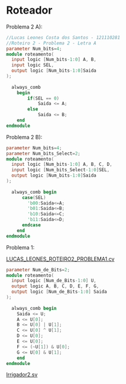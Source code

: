 # Roteador

Problema 2 A):

```verilog
//Lucas Leones Costa dos Santos - 121110281
//Roteiro 2 - Problema 2 - Letra A
parameter Num_bits=4; 
module roteamento(
  input logic [Num_bits-1:0] A, B, 
  input logic SEL,
  output logic [Num_bits-1:0]Saida
);
  
  always_comb 
    begin
		if(SEL == 0)
			Saida <= A;
		else 
			Saida <= B;
	end
endmodule
```

Problema 2 B):

```verilog
parameter Num_bits=4;
parameter Num_bits_Select=2;
module roteamento(
  input logic [Num_bits-1:0] A, B, C, D, 
  input logic [Num_bits_Select-1:0]SEL,
  output logic [Num_bits-1:0]Saida
);
  
  always_comb begin
      case(SEL)
        'b00:Saida<=A;
        'b01:Saida<=B;
        'b10:Saida<=C;
        'b11:Saida<=D;
      endcase
	end
endmodule
```

Problema 1:

[LUCAS_LEONES_ROTEIRO2_PROBLEMA1.cv](Roteador%202811f12a36884fb18e579e51dfb48a4c/LUCAS_LEONES_ROTEIRO2_PROBLEMA1.cv)

```verilog
parameter Num_de_Bits=2;
module roteamento(
  input logic [Num_de_Bits-1:0] U, 
  output logic A, B, C, D, E, F, G,
  output logic [Num_de_Bits-1:0] Saida
);
  
  always_comb begin
    Saida <= U;
    A <= U[0];
    B <= U[0] | U[1];
    C <= U[0] ^ U[1];
    D <= U[0];
    E <= U[0];
    F <= (~U[1]) & U[0];
    G <= U[0] & U[1];
	end
endmodule
```

[Irrigador2.sv](Roteador%202811f12a36884fb18e579e51dfb48a4c/Irrigador2.sv)